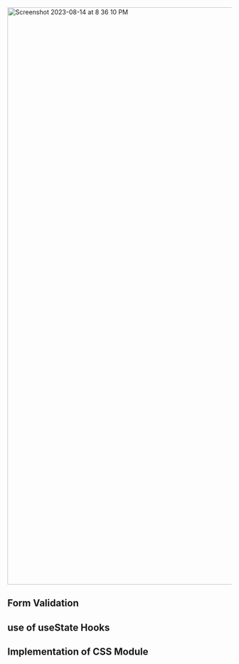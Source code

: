 <img width="1295" alt="Screenshot 2023-08-14 at 8 36 10 PM" src="https://github.com/goku-raj/contact-us/assets/113906770/f5404484-d7ce-4cd3-9d64-21196cccb573">

## Form Validation
## use of useState Hooks
## Implementation of CSS Module
